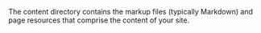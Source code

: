The content directory contains the markup files (typically Markdown) and page
resources that comprise the content of your site.
